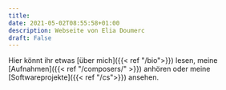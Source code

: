 ```yaml
---
title:
date: 2021-05-02T08:55:58+01:00
description: Webseite von Elia Doumerc
draft: False
---
```

Hier könnt ihr etwas [über mich]({{< ref "/bio">}}) lesen, meine [Aufnahmen]({{< ref "/composers/" >}}) anhören oder meine [Softwareprojekte]({{< ref "/cs">}}) ansehen.